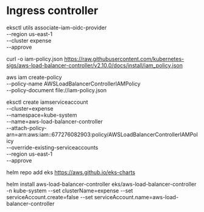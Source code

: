 # Ingress controller

eksctl utils associate-iam-oidc-provider \
    --region us-east-1 \
    --cluster expense \
    --approve

curl -o iam-policy.json https://raw.githubusercontent.com/kubernetes-sigs/aws-load-balancer-controller/v2.10.0/docs/install/iam_policy.json


aws iam create-policy \
    --policy-name AWSLoadBalancerControllerIAMPolicy \
    --policy-document file://iam-policy.json


eksctl create iamserviceaccount \
--cluster=expense \
--namespace=kube-system \
--name=aws-load-balancer-controller \
--attach-policy-arn=arn:aws:iam::677276082903:policy/AWSLoadBalancerControllerIAMPolicy \
--override-existing-serviceaccounts \
--region us-east-1 \
--approve

helm repo add eks https://aws.github.io/eks-charts

helm install aws-load-balancer-controller eks/aws-load-balancer-controller -n kube-system --set clusterName=expense --set serviceAccount.create=false --set serviceAccount.name=aws-load-balancer-controller